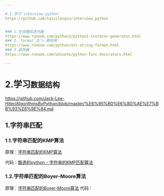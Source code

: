 ```yaml
---

# 1.学习`interview_python`
https://github.com/taizilongxu/interview_python


### 1.生成器和迭代器
https://www.runoob.com/python3/python3-iterator-generator.html
### 2.`format`比`%`更好用
https://www.runoob.com/python/att-string-format.html
### 3.装饰器
https://www.runoob.com/w3cnote/python-func-decorators.html

---
```


# 2.学习`数据结构`


https://github.com/Jack-Lee-Hiter/AlgorithmsByPython/blob/master/%E6%95%B0%E6%8D%AE%E7%BB%93%E6%9E%84.md


## 1.字符串匹配
### 1.1.字符串匹配的KMP算法
原理：[字符串匹配的KMP算法](http://www.ruanyifeng.com/blog/2013/05/Knuth–Morris–Pratt_algorithm.html)

代码：[飘逸的python - 字符串的KMP匹配算法](https://blog.csdn.net/handsomekang/article/details/40978213)
### 1.2.字符串匹配的Boyer-Moore算法
原理：[字符串匹配的Boyer-Moore算法](http://www.ruanyifeng.com/blog/2013/05/boyer-moore_string_search_algorithm.html)
代码：[]()
